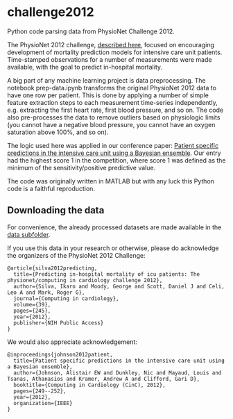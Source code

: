 # challenge2012
Python code parsing data from PhysioNet Challenge 2012.

The PhysioNet 2012 challenge, [described here](https://physionet.org/challenge/2012/), focused on encouraging development of mortality prediction models for intensive care unit patients. Time-stamped observations for a number of measurements were made available, with the goal to predict in-hospital mortality.

A big part of any machine learning project is data preprocessing. The notebook prep-data.ipynb transforms the original PhysioNet 2012 data to have one row per patient. This is done by applying a number of simple feature extraction steps to each measurement time-series independently, e.g. extracting the first heart rate, first blood pressure, and so on. The code also pre-processes the data to remove outliers based on physiologic limits (you cannot have a negative blood pressure, you cannot have an oxygen saturation above 100%, and so on).

The logic used here was applied in our conference paper: [Patient specific predictions in the intensive care unit using a Bayesian ensemble](https://ieeexplore.ieee.org/abstract/document/6420377). Our entry had the highest score 1 in the competition, where score 1 was defined as the minimum of the sensitivity/positive predictive value.

The code was originally written in MATLAB but with any luck this Python code is a faithful reproduction.

## Downloading the data

For convenience, the already processed datasets are made available in the [data subfolder](/data).

If you use this data in your research or otherwise, please do acknowledge the organizers of the PhysioNet 2012 Challenge:

```
@article{silva2012predicting,
  title={Predicting in-hospital mortality of icu patients: The physionet/computing in cardiology challenge 2012},
  author={Silva, Ikaro and Moody, George and Scott, Daniel J and Celi, Leo A and Mark, Roger G},
  journal={Computing in cardiology},
  volume={39},
  pages={245},
  year={2012},
  publisher={NIH Public Access}
}
```

We would also appreciate acknowledgement:

```
@inproceedings{johnson2012patient,
  title={Patient specific predictions in the intensive care unit using a Bayesian ensemble},
  author={Johnson, Alistair EW and Dunkley, Nic and Mayaud, Louis and Tsanas, Athanasios and Kramer, Andrew A and Clifford, Gari D},
  booktitle={Computing in Cardiology (CinC), 2012},
  pages={249--252},
  year={2012},
  organization={IEEE}
}
```
